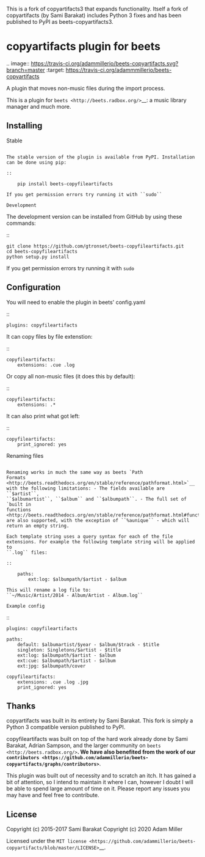 This is a fork of copyartifacts3 that expands functionality. Itself a fork of copyartifacts (by Sami
Barakat) includes Python 3 fixes and has been published to PyPI as
beets-copyartifacts3.

copyartifacts plugin for beets
==============================

.. image:: https://travis-ci.org/adammillerio/beets-copyartifacts.svg?branch=master
    :target: https://travis-ci.org/adammmillerio/beets-copyartifacts

A plugin that moves non-music files during the import process.

This is a plugin for `beets <http://beets.radbox.org/>`__: a music
library manager and much more.

Installing
----------

Stable
~~~~~~

The stable version of the plugin is available from PyPI. Installation can be done using pip:

::

    pip install beets-copyfileartifacts

If you get permission errors try running it with ``sudo``

Development
~~~~~~~~~~~

The development version can be installed from GitHub by using these commands:

::

    git clone https://github.com/gtronset/beets-copyfileartifacts.git
    cd beets-copyfileartifacts
    python setup.py install

If you get permission errors try running it with ``sudo``

Configuration
-------------

You will need to enable the plugin in beets' config.yaml

::

    plugins: copyfileartifacts

It can copy files by file extenstion:

::

    copyfileartifacts:
        extensions: .cue .log

Or copy all non-music files (it does this by default):

::

    copyfileartifacts:
        extensions: .*

It can also print what got left:

::

    copyfileartifacts:
        print_ignored: yes

Renaming files
~~~~~~~~~~~~~~

Renaming works in much the same way as beets `Path
Formats <http://beets.readthedocs.org/en/stable/reference/pathformat.html>`__
with the following limitations: - The fields available are ``$artist``,
``$albumartist``, ``$album`` and ``$albumpath``. - The full set of
`built in
functions <http://beets.readthedocs.org/en/stable/reference/pathformat.html#functions>`__
are also supported, with the exception of ``%aunique`` - which will
return an empty string.

Each template string uses a query syntax for each of the file
extensions. For example the following template string will be applied to
``.log`` files:

::

    paths:
        ext:log: $albumpath/$artist - $album

This will rename a log file to:
``~/Music/Artist/2014 - Album/Artist - Album.log``

Example config
~~~~~~~~~~~~~~

::

    plugins: copyfileartifacts

    paths:
        default: $albumartist/$year - $album/$track - $title
        singleton: Singletons/$artist - $title
        ext:log: $albumpath/$artist - $album
        ext:cue: $albumpath/$artist - $album
        ext:jpg: $albumpath/cover

    copyfileartifacts:
        extensions: .cue .log .jpg
        print_ignored: yes

Thanks
------

copyartifacts was built in its entirety by Sami Barakat. This fork
is simply a Python 3 compatible version published to PyPI.

copyfileartifacts was built on top of the hard work already done by Sami Barakat, Adrian
Sampson, and the larger community on
`beets <http://beets.radbox.org/>`__. We have also benefited from the
work of our
`contributors <https://github.com/adammillerio/beets-copyartifacts/graphs/contributors>`__.

This plugin was built out of necessity and to scratch an itch. It has
gained a bit of attention, so I intend to maintain it where I can,
however I doubt I will be able to spend large amount of time on it.
Please report any issues you may have and feel free to contribute.

License
-------

Copyright (c) 2015-2017 Sami Barakat
Copyright (c) 2020 Adam Miller

Licensed under the `MIT
license <https://github.com/adammillerio/beets-copyartifacts/blob/master/LICENSE>`__.
